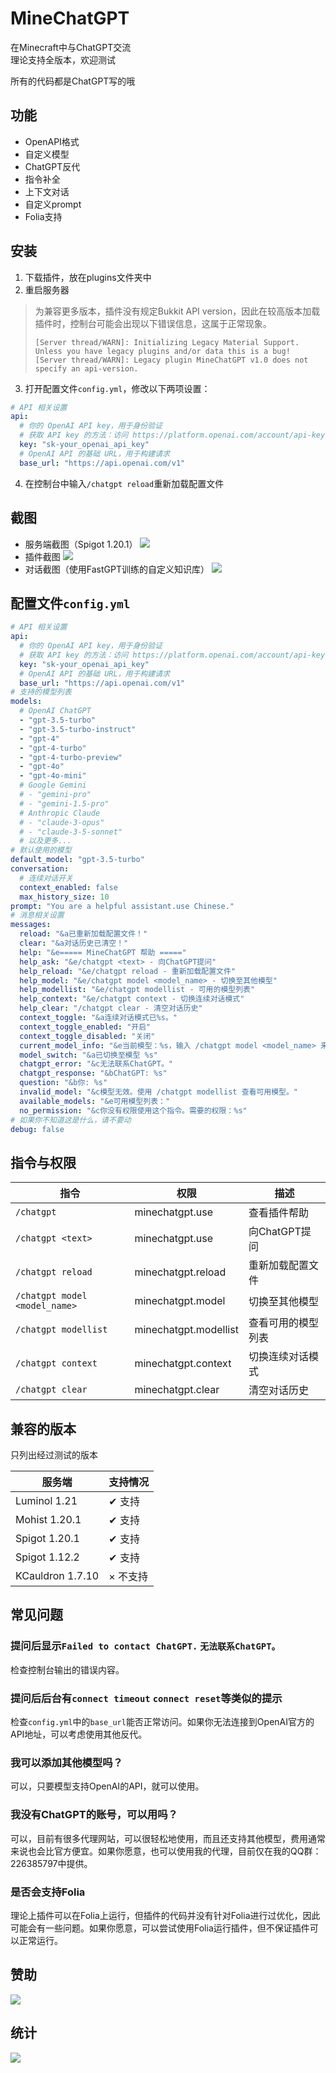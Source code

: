 # MineChatGPT
在Minecraft中与ChatGPT交流  
理论支持全版本，欢迎测试

所有的代码都是ChatGPT写的哦

## 功能
- OpenAPI格式
- 自定义模型
- ChatGPT反代
- 指令补全
- 上下文对话
- 自定义prompt
- Folia支持

## 安装
1. 下载插件，放在plugins文件夹中
2. 重启服务器
> 为兼容更多版本，插件没有规定Bukkit API version，因此在较高版本加载插件时，控制台可能会出现以下错误信息，这属于正常现象。  
> ```
> [Server thread/WARN]: Initializing Legacy Material Support. Unless you have legacy plugins and/or data this is a bug!
> [Server thread/WARN]: Legacy plugin MineChatGPT v1.0 does not specify an api-version.
> ```
3. 打开配置文件`config.yml`，修改以下两项设置：
```yaml
# API 相关设置
api:
  # 你的 OpenAI API key，用于身份验证
  # 获取 API key 的方法：访问 https://platform.openai.com/account/api-keys 并创建一个新的 API key
  key: "sk-your_openai_api_key"
  # OpenAI API 的基础 URL，用于构建请求
  base_url: "https://api.openai.com/v1"
```
4. 在控制台中输入`/chatgpt reload`重新加载配置文件

## 截图
- 服务端截图（Spigot 1.20.1）
![](https://i.ddaodan.cn/images/CWindowssystem32cmd.exe_20240712406.png)
- 插件截图
![](https://i.ddaodan.cn/images/Minecraft_1.20.1_-__20240712407.png)
- 对话截图（使用FastGPT训练的自定义知识库）
![](https://i.ddaodan.cn/images/Minecraft_1.20.1_-__20240712408.png)
## 配置文件`config.yml`
```yaml
# API 相关设置
api:
  # 你的 OpenAI API key，用于身份验证
  # 获取 API key 的方法：访问 https://platform.openai.com/account/api-keys 并创建一个新的 API key
  key: "sk-your_openai_api_key"
  # OpenAI API 的基础 URL，用于构建请求
  base_url: "https://api.openai.com/v1"
# 支持的模型列表
models:
  # OpenAI ChatGPT
  - "gpt-3.5-turbo"
  - "gpt-3.5-turbo-instruct"
  - "gpt-4"
  - "gpt-4-turbo"
  - "gpt-4-turbo-preview"
  - "gpt-4o"
  - "gpt-4o-mini"
  # Google Gemini
  # - "gemini-pro"
  # - "gemini-1.5-pro"
  # Anthropic Claude
  # - "claude-3-opus"
  # - "claude-3-5-sonnet"
  # 以及更多...
# 默认使用的模型
default_model: "gpt-3.5-turbo"
conversation:
  # 连续对话开关
  context_enabled: false
  max_history_size: 10
prompt: "You are a helpful assistant.use Chinese."
# 消息相关设置
messages:
  reload: "&a已重新加载配置文件！"
  clear: "&a对话历史已清空！"
  help: "&e===== MineChatGPT 帮助 ====="
  help_ask: "&e/chatgpt <text> - 向ChatGPT提问"
  help_reload: "&e/chatgpt reload - 重新加载配置文件"
  help_model: "&e/chatgpt model <model_name> - 切换至其他模型"
  help_modellist: "&e/chatgpt modellist - 可用的模型列表"
  help_context: "&e/chatgpt context - 切换连续对话模式"
  help_clear: "/chatgpt clear - 清空对话历史"
  context_toggle: "&a连续对话模式已%s。"
  context_toggle_enabled: "开启"
  context_toggle_disabled: "关闭"
  current_model_info: "&e当前模型：%s，输入 /chatgpt model <model_name> 来切换模型。"
  model_switch: "&a已切换至模型 %s"
  chatgpt_error: "&c无法联系ChatGPT。"
  chatgpt_response: "&bChatGPT: %s"
  question: "&b你: %s"
  invalid_model: "&c模型无效。使用 /chatgpt modellist 查看可用模型。"
  available_models: "&e可用模型列表："
  no_permission: "&c你没有权限使用这个指令。需要的权限：%s"
# 如果你不知道这是什么，请不要动
debug: false
```

## 指令与权限
|指令|权限|描述|
|-|-|-|
|`/chatgpt`|minechatgpt.use|查看插件帮助|
|`/chatgpt <text>`|minechatgpt.use|向ChatGPT提问|
|`/chatgpt reload`|minechatgpt.reload|重新加载配置文件|
|`/chatgpt model <model_name>`|minechatgpt.model|切换至其他模型|
|`/chatgpt modellist`|minechatgpt.modellist|查看可用的模型列表|
|`/chatgpt context`|minechatgpt.context|切换连续对话模式|
|`/chatgpt clear`|minechatgpt.clear|清空对话历史|

## 兼容的版本
只列出经过测试的版本

|服务端|支持情况|
|-|-|
|Luminol 1.21|✔ 支持|
|Mohist 1.20.1|✔ 支持|
|Spigot 1.20.1|✔ 支持|
|Spigot 1.12.2|✔ 支持|
|KCauldron 1.7.10|× 不支持|

## 常见问题
### 提问后显示`Failed to contact ChatGPT.` `无法联系ChatGPT。`
检查控制台输出的错误内容。
### 提问后后台有`connect timeout` `connect reset`等类似的提示
检查`config.yml`中的`base_url`能否正常访问。如果你无法连接到OpenAI官方的API地址，可以考虑使用其他反代。
### 我可以添加其他模型吗？
可以，只要模型支持OpenAI的API，就可以使用。
### 我没有ChatGPT的账号，可以用吗？
可以，目前有很多代理网站，可以很轻松地使用，而且还支持其他模型，费用通常来说也会比官方便宜。如果你愿意，也可以使用我的代理，目前仅在我的QQ群：226385797中提供。
### 是否会支持Folia
理论上插件可以在Folia上运行，但插件的代码并没有针对Folia进行过优化，因此可能会有一些问题。如果你愿意，可以尝试使用Folia运行插件，但不保证插件可以正常运行。
## 赞助
[![](https://i.ddaodan.cn/images/afdian-ddaodan.jpeg)](https://afdian.com/a/ddaodan)
## 统计
[![](https://bstats.org/signatures/bukkit/MineChatGPT.svg)](https://bstats.org/plugin/bukkit/MineChatGPT/22635)